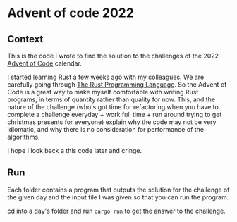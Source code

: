 # Advent of code 2022

## Context

This is the code I wrote to find the solution to the challenges of the 2022
[Advent of Code](https://adventofcode.com/) calendar.

I started learning Rust a few weeks ago with my colleagues. We are carefully
going through [The Rust Programming Language](https://doc.rust-lang.org/book/).
So the Advent of Code is a great way to make myself comfortable with writing
Rust programs, in terms of quantity rather than quality for now. This, and the
nature of the challenge (who's got time for refactoring when you have to
complete a challenge everyday + work full time + run around trying to get
christmas presents for everyone) explain why the code may not be very idiomatic,
and why there is no consideration for performance of the algorithms.

I hope I look back a this code later and cringe.

## Run

Each folder contains a program that outputs the solution for the challenge of
the given day and the input file I was given so that you can run the program.

cd into a day's folder and run `cargo run` to get the answer to the challenge.